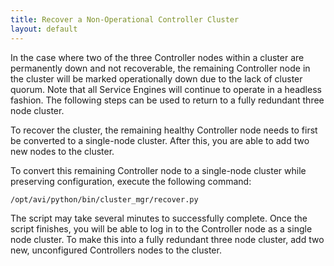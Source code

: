 ```yaml
---
title: Recover a Non-Operational Controller Cluster
layout: default
---
```

In the case where two of the three Controller nodes within a cluster are permanently down and not recoverable, the remaining Controller node in the cluster will be marked operationally down due to the lack of cluster quorum. Note that all Service Engines will continue to operate in a headless fashion. The following steps can be used to return to a fully redundant three node cluster.

To recover the cluster, the remaining healthy Controller node needs to first be converted to a single-node cluster. After this, you are able to add two new nodes to the cluster.

To convert this remaining Controller node to a single-node cluster while preserving configuration, execute the following command:
<pre crayon="false" class="command-line language-bash" data-prompt="root@avi-controller#"><code>/opt/avi/python/bin/cluster_mgr/recover.py</code></pre>

The script may take several minutes to successfully complete. Once the script finishes, you will be able to log in to the Controller node as a single node cluster. To make this into a fully redundant three node cluster, add two new, unconfigured Controllers nodes to the cluster.